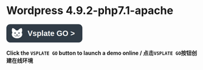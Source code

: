 # Wordpress 4.9.2-php7.1-apache

<a href="https://www.vsplate.com/?docker-compose=https://github.com/vsplate/dcenvs/wordpress/4.9.2-php7.1-apache"><img alt="VSPLATE GO" src="https://raw.githubusercontent.com/vsplate/images/master/vsgo_btn.png" width="200px"></a>

**Click the `VSPLATE GO` button to launch a demo online / 点击`VSPLATE GO`按钮创建在线环境**